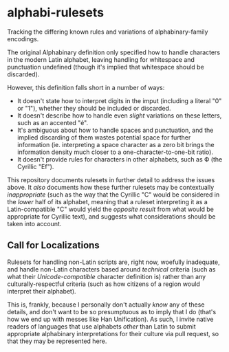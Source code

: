 # alphabi-rulesets

Tracking the differing known rules and variations of alphabinary-family encodings.

The original Alphabinary definition only specified how to handle characters in the modern Latin alphabet, leaving handling for whitespace and punctuation undefined (though it's implied that whitespace should be discarded).

However, this definition falls short in a number of ways:

- It doesn't state how to interpret digits in the imput (including a literal "0" or "1"), whether they should be included or discarded.
- It doesn't describe how to handle even *slight* variations on these letters, such as an accented "é".
- It's ambiguous about how to handle spaces and punctuation, and the implied discarding of them wastes potential space for further information (ie. interpreting a space character as a zero bit brings the information density much closer to a one-character-to-one-bit ratio).
- It doesn't provide rules for characters in other alphabets, such as Ф (the Cyrillic "Ef").

This repository documents rulesets in further detail to address the issues above. It *also* documents how these further rulesets may be contextually *inappropriate* (such as the way that the Cyrillic "С" would be considered in the *lower* half of its alphabet, meaning that a ruleset interpreting it as a Latin-compatible "C" would yield the *opposite result* from what would be appropriate for Cyrillic text), and suggests what considerations should be taken into account.

## Call for Localizations

Rulesets for handling non-Latin scripts are, right now, woefully inadequate, and handle non-Latin characters based around *technical* criteria (such as what their *Unicode-compatible* character definition is) rather than any culturally-respectful criteria (such as how citizens of a region would interpret their alphabet).

This is, frankly, because I personally don't actually *know* any of these details, and don't want to be so presumptuous as to imply that I do (that's how we end up with messes like Han Unification). As such, I invite native readers of languages that use alphabets *other* than Latin to submit appropriate alphabinary interpretations for their culture via pull request, so that they may be represented here.

